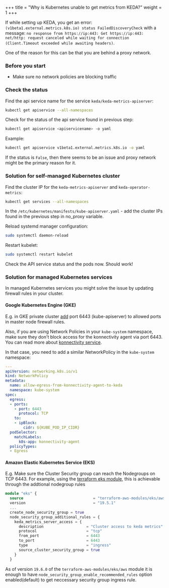 +++
title = "Why is Kubernetes unable to get metrics from KEDA?"
weight = 1
+++

If while setting up KEDA, you get an error: `(v1beta1.external.metrics.k8s.io) status FailedDiscoveryCheck` with a message: `no response from https://ip:443: Get https://ip:443: net/http: request canceled while waiting for connection (Client.Timeout exceeded while awaiting headers)`.

 One of the reason for this can be that you are behind a proxy network.

### Before you start

- Make sure no network policies are blocking traffic

### Check the status

Find the api service name for the service `keda/keda-metrics-apiserver`:

```sh
kubectl get apiservice --all-namespaces
```

Check for the status of the api service found in previous step:

```sh
kubectl get apiservice <apiservicename> -o yaml
```

Example:

```sh
kubectl get apiservice v1beta1.external.metrics.k8s.io -o yaml
```

If the status is `False`, then there seems to be an issue and proxy network might be the primary reason for it.

### Solution for self-managed Kubernetes cluster

Find the cluster IP for the `keda-metrics-apiserver` and `keda-operator-metrics`:

```sh
kubectl get services --all-namespaces
```

In the `/etc/kubernetes/manifests/kube-apiserver.yaml` - add the cluster IPs found in the previous step in no_proxy variable.

Reload systemd manager configuration:

```sh
sudo systemctl daemon-reload
```

Restart kubelet:

```sh
sudo systemctl restart kubelet
```

Check the API service status and the pods now. Should work!

### Solution for managed Kubernetes services

In managed Kubernetes services you might solve the issue by updating firewall rules in your cluster.

#### Google Kubernetes Engine (GKE)

E.g. in GKE private cluster [add](https://cloud.google.com/kubernetes-engine/docs/how-to/private-clusters#add_firewall_rules) port 6443 (kube-apiserver) to allowed ports in master node firewall rules.

Also, if you are using Network Policies in your `kube-system` namespace, make sure they don't block access for the konnectivity agent via port 6443. You can read more about [konnectivity service](https://kubernetes.io/docs/concepts/architecture/control-plane-node-communication/#konnectivity-service).

In that case, you need to add a similar NetworkPolicy in the `kube-system` namespace:

```yaml
---
apiVersion: networking.k8s.io/v1
kind: NetworkPolicy
metadata:
  name: allow-egress-from-konnectivity-agent-to-keda
  namespace: kube-system
spec:
  egress:
  - ports:
    - port: 6443
      protocol: TCP
    to:
    - ipBlock:
        cidr: ${KUBE_POD_IP_CIDR}
  podSelector:
    matchLabels:
      k8s-app: konnectivity-agent
  policyTypes:
  - Egress
```

#### Amazon Elastic Kubernetes Service (EKS)

E.g. Make sure the Cluster Security group can reach the Nodegroups on TCP 6443. For example, using the [terraform eks module](https://registry.terraform.io/modules/terraform-aws-modules/eks/aws/latest), this is achievable through the addtional nodegroup rules

```terraform
module "eks" {
  source                               = "terraform-aws-modules/eks/aws"
  version                              = "19.5.1"
  ...
  create_node_security_group = true
  node_security_group_additional_rules = {
    keda_metrics_server_access = {
      description                   = "Cluster access to keda metrics"
      protocol                      = "tcp"
      from_port                     = 6443
      to_port                       = 6443
      type                          = "ingress"
      source_cluster_security_group = true
    }
  }
```

As of version `19.6.0` of the `terraform-aws-modules/eks/aws` module it is enough to have `node_security_group_enable_recommended_rules` option enabled(default) to get neccessary security group ingress rule.
